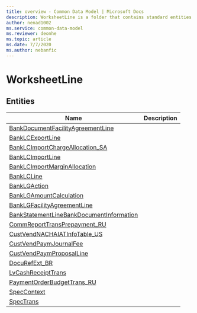 ```yaml
---
title: overview - Common Data Model | Microsoft Docs
description: WorksheetLine is a folder that contains standard entities related to the Common Data Model.
author: nenad1002
ms.service: common-data-model
ms.reviewer: deonhe
ms.topic: article
ms.date: 7/7/2020
ms.author: nebanfic
---
```


# WorksheetLine


## Entities

|Name|Description|
|---|---|
|[BankDocumentFacilityAgreementLine](BankDocumentFacilityAgreementLine.md)||
|[BankLCExportLine](BankLCExportLine.md)||
|[BankLCImportChargeAllocation_SA](BankLCImportChargeAllocation_SA.md)||
|[BankLCImportLine](BankLCImportLine.md)||
|[BankLCImportMarginAllocation](BankLCImportMarginAllocation.md)||
|[BankLCLine](BankLCLine.md)||
|[BankLGAction](BankLGAction.md)||
|[BankLGAmountCalculation](BankLGAmountCalculation.md)||
|[BankLGFacilityAgreementLine](BankLGFacilityAgreementLine.md)||
|[BankStatementLineBankDocumentInformation](BankStatementLineBankDocumentInformation.md)||
|[CommReportTransPrepayment_RU](CommReportTransPrepayment_RU.md)||
|[CustVendNACHAIATInfoTable_US](CustVendNACHAIATInfoTable_US.md)||
|[CustVendPaymJournalFee](CustVendPaymJournalFee.md)||
|[CustVendPaymProposalLine](CustVendPaymProposalLine.md)||
|[DocuRefExt_BR](DocuRefExt_BR.md)||
|[LvCashReceiptTrans](LvCashReceiptTrans.md)||
|[PaymentOrderBudgetTrans_RU](PaymentOrderBudgetTrans_RU.md)||
|[SpecContext](SpecContext.md)||
|[SpecTrans](SpecTrans.md)||
